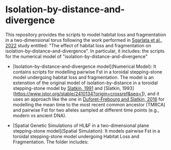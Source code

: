 # Isolation-by-distance-and-divergence

This repository provides the scripts to model habitat loss and fragmentation in a two-dimensional torus following the work performed in [Sgarlata et al., 2022](https://www.biorxiv.org/content/10.1101/2022.10.26.513874v1) study entitled: "The effect of habitat loss and fragmentation on isolation-by-distance-and-divergence". In particular, it includes: the scripts for the numerical model of "isolation-by-distance-and-divergence" 

* [Isolation-by-distance-and-divergence model](Numerical Model): It contains scripts for modelling pairwise Fst in a toroidal stepping-stone model undergoing habitat loss and fragmentation. The model is an extenstion of the original model of isolation-by-distance in a toroidal stepping-stone model by [Slatkin, 1991](https://www.cambridge.org/core/journals/genetics-research/article/inbreeding-coefficients-and-coalescence-times/FCC418CBC6F021B741C83FDE6A0E7558) and [Slatkin, 1993] (https://www.jstor.org/stable/2410134?origin=crossref&seq=1), and it uses an approach like the one in [Duforet-Frebourg and Slatkin, 2016](https://www.sciencedirect.com/science/article/abs/pii/S0040580915001124?via%3Dihub) for modelling the mean time to the most recent common ancestor (TMRCA) and pairwise Fst for two alleles sampled at different time points (e.g., modern vs ancient DNA).

  
* [Spatial Genetic Simulations of HL&F in a two-dimensional plane stepping-stone model](Spatial Simulation): It models pairwise Fst in a toroidal stepping-stone model undergoing Habitat Loss and Fragmentation. The folder includes:
